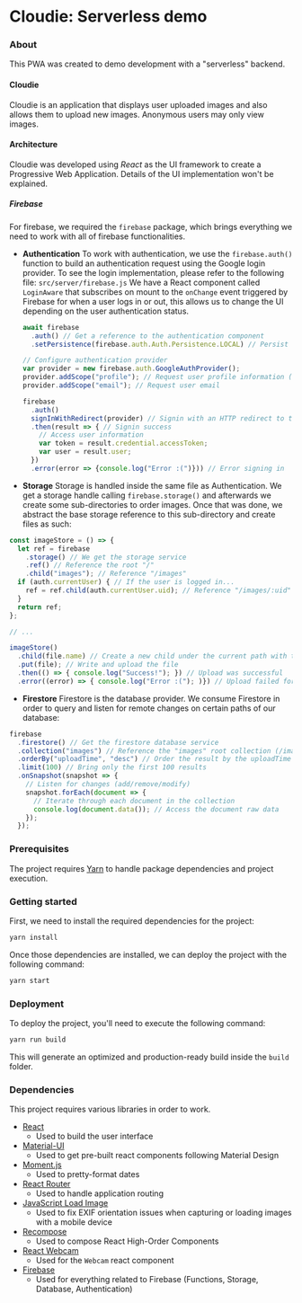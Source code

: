 # Cloudie: Serverless demo

### About

This PWA was created to demo development with a "serverless" backend.

#### Cloudie

Cloudie is an application that displays user uploaded images and also allows them to upload new images. Anonymous users may only view images.

#### Architecture

Cloudie was developed using _React_ as the UI framework to create a Progressive Web Application. Details of the UI implementation won't be explained.

##### Firebase

For firebase, we required the `firebase` package, which brings everything we need to work with all of firebase functionalities.

- **Authentication**
  To work with authentication, we use the `firebase.auth()` function to build an authentication request using the Google login provider.
  To see the login implementation, please refer to the following file: `src/server/firebase.js`
  We have a React component called `LoginAware` that subscribes on mount to the `onChange` event triggered by Firebase for when a user logs in or out, this allows us to change the UI depending on the user authentication status.

  ```javascript
  await firebase
    .auth() // Get a reference to the authentication component
    .setPersistence(firebase.auth.Auth.Persistence.LOCAL) // Persist session across app restarts.

  // Configure authentication provider
  var provider = new firebase.auth.GoogleAuthProvider();
  provider.addScope("profile"); // Request user profile information (name, etc)
  provider.addScope("email"); // Request user email

  firebase
    .auth()
    signInWithRedirect(provider) // Signin with an HTTP redirect to the provider URL
    .then(result => { // Signin success
      // Access user information
      var token = result.credential.accessToken;
      var user = result.user;
    })
    .error(error => {console.log("Error :(")})) // Error signing in
  ```

- **Storage**
  Storage is handled inside the same file as Authentication. We get a storage handle calling `firebase.storage()` and afterwards we create some sub-directories to order images. Once that was done, we abstract the base storage reference to this sub-directory and create files as such:

```javascript
const imageStore = () => {
  let ref = firebase
    .storage() // We get the storage service
    .ref() // Reference the root "/"
    .child("images"); // Reference "/images"
  if (auth.currentUser) { // If the user is logged in...
    ref = ref.child(auth.currentUser.uid); // Reference "/images/:uid"
  }
  return ref;
};

// ...

imageStore()
  .child(file.name) // Create a new child under the current path with the given name
  .put(file); // Write and upload the file
  .then(() => { console.log("Success!"); }) // Upload was successful
  .error((error) => { console.log("Error :("); )}) // Upload failed for some reason
```

- **Firestore**
  Firestore is the database provider. We consume Firestore in order to query and listen for remote changes on certain paths of our database:

```javascript
firebase
  .firestore() // Get the firestore database service
  .collection("images") // Reference the "images" root collection (/images)
  .orderBy("uploadTime", "desc") // Order the result by the uploadTime of each item in the collection
  .limit(100) // Bring only the first 100 results
  .onSnapshot(snapshot => {
    // Listen for changes (add/remove/modify)
    snapshot.forEach(document => {
      // Iterate through each document in the collection
      console.log(document.data()); // Access the document raw data
    });
  });
```

### Prerequisites

The project requires [Yarn](https://yarnpkg.com/en/docs/instal) to handle package dependencies and project execution.

### Getting started

First, we need to install the required dependencies for the project:

```bash
yarn install
```

Once those dependencies are installed, we can deploy the project with the following command:

```bash
yarn start
```

### Deployment

To deploy the project, you'll need to execute the following command:

```bash
yarn run build
```

This will generate an optimized and production-ready build inside the `build` folder.

### Dependencies

This project requires various libraries in order to work.

- [React](https://reactjs.org/)
  - Used to build the user interface
- [Material-UI](https://material-ui.com/)
  - Used to get pre-built react components following Material Design
- [Moment.js](https://momentjs.com/)
  - Used to pretty-format dates
- [React Router](https://reacttraining.com/react-router/)
  - Used to handle application routing
- [JavaScript Load Image](https://blueimp.github.io/JavaScript-Load-Image/)
  - Used to fix EXIF orientation issues when capturing or loading images with a mobile device
- [Recompose](https://github.com/acdlite/recompose)
  - Used to compose React High-Order Components
- [React Webcam](https://github.com/mozmorris/react-webcam)
  - Used for the `Webcam` react component
- [Firebase](https://firebase.google.com/docs/web/setup)
  - Used for everything related to Firebase (Functions, Storage, Database, Authentication)
